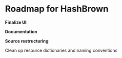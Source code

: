# Roadmap for HashBrown

**Finalize UI**

**Documentation**

**Source restructuring** 

Clean up resource dictionaries and naming conventions
